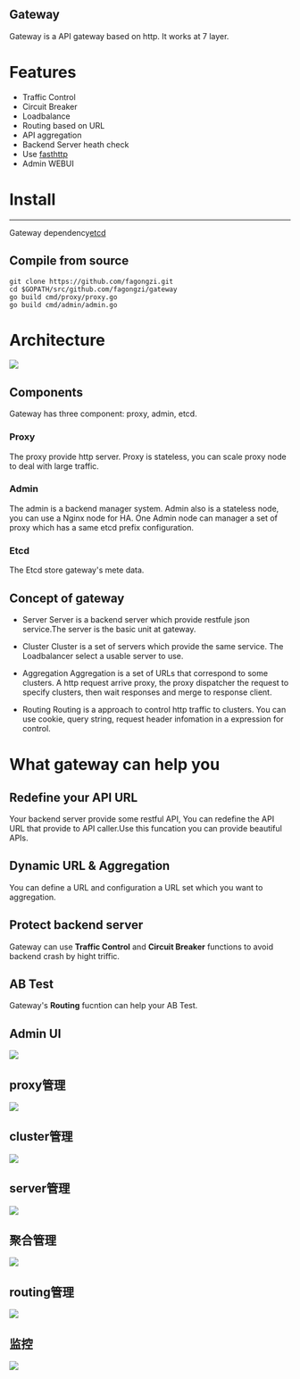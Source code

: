 Gateway
-------
Gateway is a API gateway based on http. It works at 7 layer.

# Features
* Traffic Control
* Circuit Breaker
* Loadbalance
* Routing based on URL
* API aggregation
* Backend Server heath check
* Use [fasthttp](https://github.com/valyala/fasthttp)
* Admin WEBUI

# Install
----
Gateway dependency[etcd](https://github.com/coreos/etcd)

## Compile from source
```
git clone https://github.com/fagongzi.git
cd $GOPATH/src/github.com/fagongzi/gateway
go build cmd/proxy/proxy.go
go build cmd/admin/admin.go
```

# Architecture
![](./images/arch.png)

## Components
Gateway has three component: proxy, admin, etcd.

### Proxy
The proxy provide http server. Proxy is stateless, you can scale proxy node to deal with large traffic.

### Admin 
The admin is a backend manager system. Admin also is a stateless node, you can use a Nginx node for HA. One Admin node can manager a set of proxy which has a same etcd prefix configuration.

### Etcd
The Etcd store gateway's mete data.

## Concept of gateway

* Server
Server is a backend server which provide restfule json service.The server is the basic unit at gateway.

* Cluster
Cluster is a set of servers which provide the same service. The Loadbalancer select a usable server to use.

* Aggregation
Aggregation is a set of URLs that correspond to some clusters. A http request arrive proxy, the proxy dispatcher the request to specify clusters, then wait responses and merge to response client.

* Routing
Routing is a approach to control http traffic to clusters. You can use cookie, query string, request header infomation in a expression for control.

# What gateway can help you
## Redefine your API URL
Your backend server provide some restful API, You can redefine the API URL that provide to API caller.Use this funcation you can provide beautiful APIs.  

## Dynamic URL & Aggregation
You can define a URL and configuration a URL set which you want to aggregation.

## Protect backend server
Gateway can use **Traffic Control** and **Circuit Breaker** functions to avoid backend crash by hight triffic.

## AB Test
Gateway's **Routing** fucntion can help your AB Test.

## Admin UI
![](./images/dashboard.png)

## proxy管理
![](./images/proxy.png)

## cluster管理
![](./images/cluster.png)

## server管理
![](./images/server.png)

## 聚合管理
![](./images/aggregations.png)

## routing管理
![](./images/routing.png)

## 监控
![](./images/metries.png)

